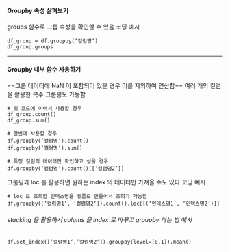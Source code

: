 #### Groupby 속성 살펴보기 
groups 함수로 그룹 속성을 확인할 수 있음 
코딩 예시 
```
df_group = df.groupby(‘컬럼명‘)
df_group.groups
```
___
#### Groupby 내부 함수 사용하기

==그룹 데이터에 NaN 이 포함되어 있을 경우 이를 제외하여 연산함==
여러 개의 컬럼을 활용한 복수 그룹핑도 가능함
```
# 위 코드에 이어서 사용할 경우 
df_group.count() 
df_group.sum() 

# 한번에 사용할 경우 
df.groupby(‘컬럼명’).count()
df.groupby(‘컬럼명’).sum()

# 특정 컬럼의 데이터만 확인하고 싶을 경우 
df.groupby(‘컬럼명‘).count()[[‘컬럼명2’]]
```
그룹핑과 loc 를 활용하면 원하는 index 의 데이터만 가져올 수도 있다 
코딩 예시 
```
# loc 로 조회할 인덱스명을 튜플로 만들어서 조회가 가능함 
df.groupby([‘컬럼명1‘, ’컬럼명2‘]).count().loc[[(‘인덱스명1’, ‘인덱스명2’)]]
```

###### stacking 을 활용해서 colums 을 index 로 바꾸고 groupby 하는 법 예시
```
df.set_index([‘컬럼명1‘,’컬럼명2‘]).groupby(level=[0,1]).mean()
```

